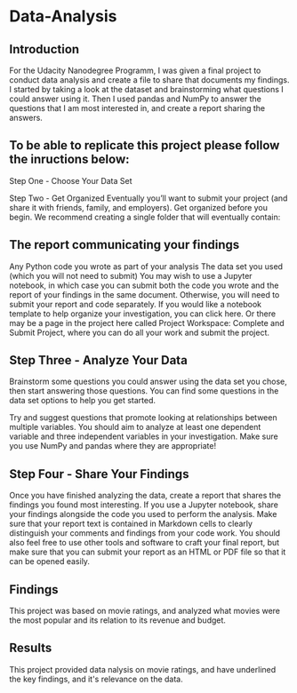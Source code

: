 # Data-Analysis


## Introduction

For the Udacity Nanodegree Programm, I was given a final project to conduct  data analysis and create a file to share that documents my findings. I started by taking a look at the dataset and brainstorming what questions I could answer using it. Then I used pandas and NumPy to answer the questions that I am most interested in, and create a report sharing the answers. 

## To be able to replicate this project please follow the inructions below: 

Step One - Choose Your Data Set

Step Two - Get Organized
Eventually you’ll want to submit your project (and share it with friends, family, and employers). Get organized before you begin. We recommend creating a single folder that will eventually contain:

## The report communicating your findings

Any Python code you wrote as part of your analysis
The data set you used (which you will not need to submit)
You may wish to use a Jupyter notebook, in which case you can submit both the code you wrote and the report of your findings in the same document. Otherwise, you will need to submit your report and code separately. If you would like a notebook template to help organize your investigation, you can click here. Or there may be a page in the project here called Project Workspace: Complete and Submit Project, where you can do all your work and submit the project.

## Step Three - Analyze Your Data
Brainstorm some questions you could answer using the data set you chose, then start answering those questions. You can find some questions in the data set options to help you get started.

Try and suggest questions that promote looking at relationships between multiple variables. You should aim to analyze at least one dependent variable and three independent variables in your investigation. Make sure you use NumPy and pandas where they are appropriate!

## Step Four - Share Your Findings
Once you have finished analyzing the data, create a report that shares the findings you found most interesting. If you use a Jupyter notebook, share your findings alongside the code you used to perform the analysis. Make sure that your report text is contained in Markdown cells to clearly distinguish your comments and findings from your code work. You should also feel free to use other tools and software to craft your final report, but make sure that you can submit your report as an HTML or PDF file so that it can be opened easily.

## Findings 

This project was based on movie ratings, and analyzed what movies were the most popular and its relation to its revenue and budget. 

## Results 
This project provided data nalysis on movie ratings, and have underlined the key findings, and it's relevance on the data. 


